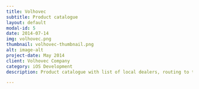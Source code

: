 ```yaml
---
title: Volhovec
subtitle: Product catalogue
layout: default
modal-id: 5
date: 2014-07-14
img: volhovec.png
thumbnail: volhovec-thumbnail.png
alt: image-alt
project-date: May 2014
client: Volhovec Company
category: iOS Development
description: Product catalogue with list of local dealers, routing to the nearest one, virtual product stand 

---
```

